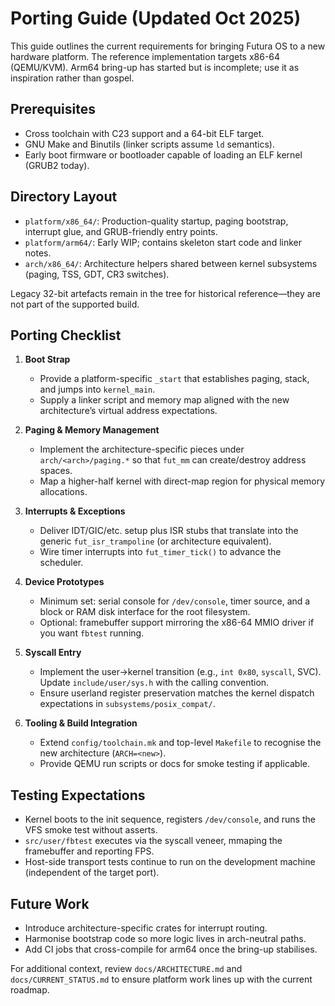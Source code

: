 # Porting Guide (Updated Oct 2025)

This guide outlines the current requirements for bringing Futura OS to a new hardware platform. The reference implementation targets x86-64 (QEMU/KVM). Arm64 bring-up has started but is incomplete; use it as inspiration rather than gospel.

## Prerequisites

- Cross toolchain with C23 support and a 64-bit ELF target.
- GNU Make and Binutils (linker scripts assume `ld` semantics).
- Early boot firmware or bootloader capable of loading an ELF kernel (GRUB2 today).

## Directory Layout

- `platform/x86_64/`: Production-quality startup, paging bootstrap, interrupt glue, and GRUB-friendly entry points.
- `platform/arm64/`: Early WIP; contains skeleton start code and linker notes.
- `arch/x86_64/`: Architecture helpers shared between kernel subsystems (paging, TSS, GDT, CR3 switches).

Legacy 32-bit artefacts remain in the tree for historical reference—they are not part of the supported build.

## Porting Checklist

1. **Boot Strap**
   - Provide a platform-specific `_start` that establishes paging, stack, and jumps into `kernel_main`.
   - Supply a linker script and memory map aligned with the new architecture’s virtual address expectations.

2. **Paging & Memory Management**
   - Implement the architecture-specific pieces under `arch/<arch>/paging.*` so that `fut_mm` can create/destroy address spaces.
   - Map a higher-half kernel with direct-map region for physical memory allocations.

3. **Interrupts & Exceptions**
   - Deliver IDT/GIC/etc. setup plus ISR stubs that translate into the generic `fut_isr_trampoline` (or architecture equivalent).
   - Wire timer interrupts into `fut_timer_tick()` to advance the scheduler.

4. **Device Prototypes**
   - Minimum set: serial console for `/dev/console`, timer source, and a block or RAM disk interface for the root filesystem.
   - Optional: framebuffer support mirroring the x86-64 MMIO driver if you want `fbtest` running.

5. **Syscall Entry**
   - Implement the user→kernel transition (e.g., `int 0x80`, `syscall`, SVC). Update `include/user/sys.h` with the calling convention.
   - Ensure userland register preservation matches the kernel dispatch expectations in `subsystems/posix_compat/`.

6. **Tooling & Build Integration**
   - Extend `config/toolchain.mk` and top-level `Makefile` to recognise the new architecture (`ARCH=<new>`).
   - Provide QEMU run scripts or docs for smoke testing if applicable.

## Testing Expectations

- Kernel boots to the init sequence, registers `/dev/console`, and runs the VFS smoke test without asserts.
- `src/user/fbtest` executes via the syscall veneer, mmaping the framebuffer and reporting FPS.
- Host-side transport tests continue to run on the development machine (independent of the target port).

## Future Work

- Introduce architecture-specific crates for interrupt routing.
- Harmonise bootstrap code so more logic lives in arch-neutral paths.
- Add CI jobs that cross-compile for arm64 once the bring-up stabilises.

For additional context, review `docs/ARCHITECTURE.md` and `docs/CURRENT_STATUS.md` to ensure platform work lines up with the current roadmap.

